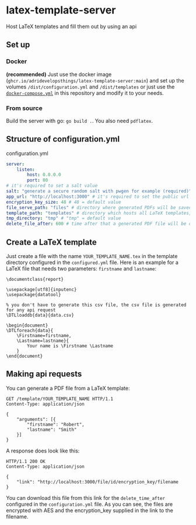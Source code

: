 # latex-template-server
Host LaTeX templates and fill them out by using an api

## Set up
### Docker
**(recommended)**
Just use the docker image (`ghcr.io/adridevelopsthings/latex-template-server:main`) and set up the volumes `/dist/configuration.yml` and `/dist/templates` or just use the [`docker-compose.yml`](docker-compose.yml) in this repository and modify it to your needs.

### From source
Build the server with go: ``go build .``. You also need `pdflatex`.

## Structure of configuration.yml

configuration.yml
```yaml
server:
    listen:
        host: 0.0.0.0
        port: 80
# it's required to set a salt value
salt: "generate a secure random salt with pwgen for example (required)"
app_url: "http://localhost:3000" # it's required to set the public url of the backend for link generation
encryption_key_size: 48 # 48 = default value
file_serve_path: "files" # directory where generated PDFs will be saved for X minutes, "files" = default value
template_path: "templates" # directory which hosts all LaTeX templates, "templates" = default value
tmp_directory: "tmp" # "tmp" = default value
delete_file_after: 600 # time after that a generated PDF file will be deleted, 600 = default value
```

## Create a LaTeX template

Just create a file with the name `YOUR_TEMPLATE_NAME.tex` in the template directory configured in the `configured.yml` file. Here is an example for a LaTeX file that needs two parameters: `firstname` and `lastname`:

```
\documentclass{report}

\usepackage[utf8]{inputenc}
\usepackage{datatool}

% you don't have to generate this csv file, the csv file is generated for any api request
\DTLloaddb{data}{data.csv}

\begin{document}
\DTLforeach{data}{
    \Firstname=firstname,
    \Lastname=lastname}{
        Your name is \Firstname \Lastname
    }
\end{document}
```

## Making api requests
You can generate a PDF file from a LaTeX template:
```
GET /template/YOUR_TEMPLATE_NAME HTTP/1.1
Content-Type: application/json

{
    "arguments": [{
        "firstname": "Robert",
        "lastname": "Smith"
    }]
}
```

A response does look like this:
```
HTTP/1.1 200 OK
Content-Type: application/json

{
    "link": "http://localhost:3000/file/id/encryption_key/filename
}
```

You can download this file from this link for the `delete_time_after` configured in the `configuration.yml` file. As you can see, the files are encrypted with AES and the encryption_key supplied in the link to the filename.